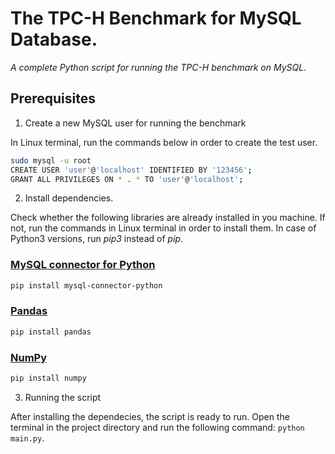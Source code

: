 # The TPC-H Benchmark for MySQL Database.

*A complete Python script for running the TPC-H benchmark on MySQL.*

## Prerequisites

1. Create a new MySQL user for running the benchmark

In Linux terminal, run the commands below in order to create the test user.

```bash
sudo mysql -u root
CREATE USER 'user'@'localhost' IDENTIFIED BY '123456';
GRANT ALL PRIVILEGES ON * . * TO 'user'@'localhost';
```

2. Install dependencies.

Check whether the following libraries are already installed in you machine. If not, run the commands in Linux terminal in order to install them. In case of Python3 versions, run *pip3* instead of *pip*.

### [MySQL connector for Python](https://dev.mysql.com/doc/connector-python/en/connector-python-installation-binary.html)
```bash
pip install mysql-connector-python
```

### [Pandas](https://pandas.pydata.org)
```bash
pip install pandas
```

### [NumPy](https://numpy.org)
```bash
pip install numpy
```

3. Running the script

After installing the dependecies, the script is ready to run. Open the terminal in the project directory and run the following command: `python main.py`.